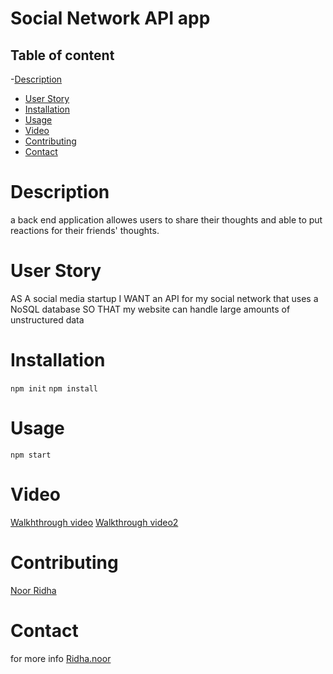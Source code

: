 # Social Network API app

## Table of content
-[Description](#description)
- [User Story](#user-story)
- [Installation](#installation)
- [Usage](#usage)
- [Video](#video)
- [Contributing](#contributing)
- [Contact](#contact)

# Description
a back end application allowes users to share their thoughts and able to put reactions for their friends' thoughts.

# User Story
AS A social media startup
I WANT an API for my social network that uses a NoSQL database
SO THAT my website can handle large amounts of unstructured data

# Installation
`npm init`
`npm install`

# Usage
`npm start`

# Video
[Walkhthrough video](https://watch.screencastify.com/v/4hVkiUgW0qwLEXE6JCNh)
[Walkthrough video2](https://watch.screencastify.com/v/3xVa6Z2Sae6Ccxr4xgp0)

# Contributing
[Noor Ridha](https://github.com/Nridha0)

# Contact
for more info [Ridha.noor](ridha.noor@yahoo.com)